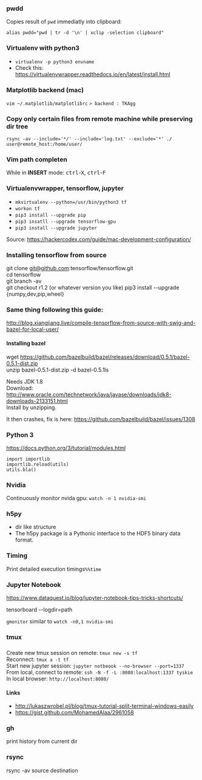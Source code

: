 ### pwdd
Copies result of ```pwd``` immediatly into clipboard:

```alias pwdd="pwd | tr -d '\n' | xclip -selection clipboard"```

### Virtualenv with python3

- ```virtualenv -p python3 envname```
- Check this: https://virtualenvwrapper.readthedocs.io/en/latest/install.html

### Matplotlib backend (mac)
```vim ~/.matplotlib/matplotlibrc```
```> backend : TKAgg```

### Copy only certain files from remote machine while preserving dir tree
```rsync -av --include='*/' --include='log.txt' --exclude='*' ./ user@remote_host:/home/user/```

### Vim path completen
While in __INSERT__ mode: <kbd>ctrl</kbd>-<kbd>X</kbd>, <kbd>ctrl</kbd>-<kbd>F</kbd>

### Virtualenvwrapper, tensorflow, jupyter
- ```mkvirtualenv --python=/usr/bin/python3 tf```
- ```workon tf```
- ```pip3 install --upgrade pip```
- ```pip3 insatll --upgrade tensorflow-gpu```
- ```pip3 install --upgrade jupyter```

Source: https://hackercodex.com/guide/mac-development-configuration/

### Installing tensorflow from source
git clone git@github.com:tensorflow/tensorflow.git  
cd tensorflow  
git branch -av  
git checkout r1.2  (or whatever version you like)
pip3 install --upgrade {numpy,dev,pip,wheel}

### Same thing following this guide:
http://blog.xiangjiang.live/compile-tensorflow-from-source-with-swig-and-bazel-for-local-user/

#### Installing bazel
wget https://github.com/bazelbuild/bazel/releases/download/0.5.1/bazel-0.5.1-dist.zip  
unzip bazel-0.5.1-dist.zip -d bazel-0.5.1ls  

Needs JDK 1.8  
Download: http://www.oracle.com/technetwork/java/javase/downloads/jdk8-downloads-2133151.html  
Install by unzipping.

It then crashes, fix is here:
https://github.com/bazelbuild/bazel/issues/1308

### Python 3
https://docs.python.org/3/tutorial/modules.html

```
import importlib
importlib.reload(utils)
utils.bla()
```

### Nvidia
Continuously monitor nvida gpu: ```watch -n 1 nvidia-smi```

### h5py
- dir like structure
- The h5py package is a Pythonic interface to the HDF5 binary data format.

### Timing
Print detailed execution timings```%%time```

### Jupyter Notebook
https://www.dataquest.io/blog/jupyter-notebook-tips-tricks-shortcuts/

tensorboard --logdir=path

```gmonitor``` similar to ```watch -n0,1 nvidia-smi```

### tmux

###
Create new tmux session on remote: ```tmux new -s tf```  
Reconnect: ```tmux a -t tf```  
Start new jupyter session: ```jupyter notbeook --no-browser --port=1337```  
From local, connect to remote: ```ssh -N -f -L :8080:localhost:1337 tyskie```  
In local browser: ```http://localhost:8080/```  

#### Links
- http://lukaszwrobel.pl/blog/tmux-tutorial-split-terminal-windows-easily
- https://gist.github.com/MohamedAlaa/2961058


### gh
print history from current dir

### rsync
rsync -av source destination
